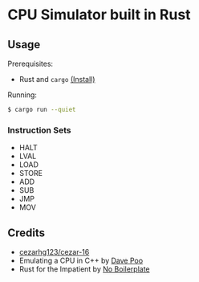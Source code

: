# CPU Simulator built in Rust

## Usage

Prerequisites:

- Rust and `cargo` [(Install)](https://www.rust-lang.org/learn/get-started)

Running:

```bash
$ cargo run --quiet
```

### Instruction Sets

- HALT
- LVAL
- LOAD
- STORE
- ADD
- SUB
- JMP
- MOV

## Credits

- [cezarhg123/cezar-16](https://github.com/cezarhg123/cezar-16)
- Emulating a CPU in C++ by [Dave Poo](www.youtube.com/watch?v=qJgsuQoy9bc)
- Rust for the Impatient by
  [No Boilerplate](https://www.youtube.com/watch?v=br3GIIQeefY)
